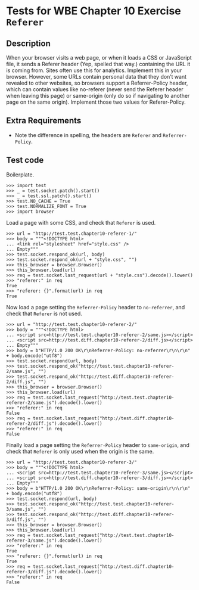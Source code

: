 Tests for WBE Chapter 10 Exercise `Referer`
============================================

Description
-----------
When your browser visits a web page, or when it loads a CSS or JavaScript file,
    it sends a Referer header (Yep, spelled that way.) containing the URL it is
    coming from.
Sites often use this for analytics.
Implement this in your browser.
However, some URLs contain personal data that they don’t want revealed to other
    websites, so browsers support a Referrer-Policy header, which can contain
    values like no-referer (never send the Referer header when leaving this
    page) or same-origin (only do so if navigating to another page on the same
    origin). Implement those two values for Referer-Policy.


Extra Requirements
------------------
* Note the difference in spelling, the headers are `Referer` and
  `Referrer-Policy`.



Test code
---------

Boilerplate.

    >>> import test
    >>> _ = test.socket.patch().start()
    >>> _ = test.ssl.patch().start()
    >>> test.NO_CACHE = True
    >>> test.NORMALIZE_FONT = True
    >>> import browser


Load a page with some CSS, and check that `Referer` is used.

    >>> url = "http://test.test.chapter10-referer-1/"
    >>> body = """<!DOCTYPE html>
    ... <link rel="stylesheet" href="style.css" />
    ... Empty"""
    >>> test.socket.respond_ok(url, body)
    >>> test.socket.respond_ok(url + "style.css", "")
    >>> this_browser = browser.Browser()
    >>> this_browser.load(url)
    >>> req = test.socket.last_request(url + "style.css").decode().lower()
    >>> "referer:" in req
    True
    >>> "referer: {}".format(url) in req
    True

Now load a page setting the `Referrer-Policy` header to `no-referrer`, and
    check that `Referer` is not used.

    >>> url = "http://test.test.chapter10-referer-2/"
    >>> body = """<!DOCTYPE html>
    ... <script src=http://test.test.chapter10-referer-2/same.js></script>
    ... <script src=http://test.diff.chapter10-referer-2/diff.js></script>
    ... Empty"""
    >>> body = b"HTTP/1.0 200 OK\r\nReferrer-Policy: no-referrer\r\n\r\n" + body.encode("utf8")
    >>> test.socket.respond(url, body)
    >>> test.socket.respond_ok("http://test.test.chapter10-referer-2/same.js", "")
    >>> test.socket.respond_ok("http://test.diff.chapter10-referer-2/diff.js", "")
    >>> this_browser = browser.Browser()
    >>> this_browser.load(url)
    >>> req = test.socket.last_request("http://test.test.chapter10-referer-2/same.js").decode().lower()
    >>> "referer:" in req
    False
    >>> req = test.socket.last_request("http://test.diff.chapter10-referer-2/diff.js").decode().lower()
    >>> "referer:" in req
    False

Finally load a page setting the `Referrer-Policy` header to `same-origin`, and
    check that `Referer` is only used when the origin is the same.


    >>> url = "http://test.test.chapter10-referer-3/"
    >>> body = """<!DOCTYPE html>
    ... <script src=http://test.test.chapter10-referer-3/same.js></script>
    ... <script src=http://test.diff.chapter10-referer-3/diff.js></script>
    ... Empty"""
    >>> body = b"HTTP/1.0 200 OK\r\nReferrer-Policy: same-origin\r\n\r\n" + body.encode("utf8")
    >>> test.socket.respond(url, body)
    >>> test.socket.respond_ok("http://test.test.chapter10-referer-3/same.js", "")
    >>> test.socket.respond_ok("http://test.diff.chapter10-referer-3/diff.js", "")
    >>> this_browser = browser.Browser()
    >>> this_browser.load(url)
    >>> req = test.socket.last_request("http://test.test.chapter10-referer-3/same.js").decode().lower()
    >>> "referer:" in req
    True
    >>> "referer: {}".format(url) in req
    True
    >>> req = test.socket.last_request("http://test.diff.chapter10-referer-3/diff.js").decode().lower()
    >>> "referer:" in req
    False

